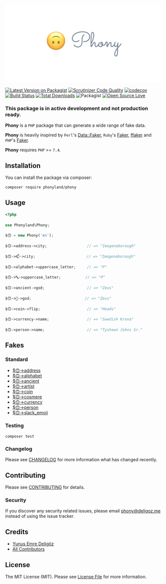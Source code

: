 [![Phony Logo](.github/asset/phony-logo.png)](https://github.com/phonyland/phony)

[![Latest Version on Packagist](https://img.shields.io/packagist/v/phonyland/phony.svg?style=flat-square)](https://packagist.org/packages/phonyland/phony)
[![Scrutinizer Code Quality](https://scrutinizer-ci.com/g/phonyland/phony/badges/quality-score.png?b=master)](https://scrutinizer-ci.com/g/phonyland/phony/?branch=master)
[![codecov](https://codecov.io/gh/phonyland/phony/branch/master/graph/badge.svg)](https://codecov.io/gh/phonyland/phony)
[![Build Status](https://scrutinizer-ci.com/g/phonyland/phony/badges/build.png?b=master)](https://scrutinizer-ci.com/g/phonyland/phony/build-status/master)
[![Total Downloads](https://img.shields.io/packagist/dt/phonyland/phony.svg?style=flat-square)](https://packagist.org/packages/phonyland/phony)
![Packagist](https://img.shields.io/packagist/l/phonyland/phony)
[![Open Source Love](https://badges.frapsoft.com/os/v3/open-source.svg?v=102)](https://github.com/ellerbrock/open-source-badge/) 

### This package is in active development and not production ready.

**Phony** is a `PHP` package that can generate a wide range of fake data.

**Phony** is heavily inspired by `Perl`'s [Data::Faker](http://search.cpan.org/~jasonk/Data-Faker-0.07/), 
`Ruby`'s [Faker](https://github.com/faker-ruby/faker), [ffaker](https://github.com/ffaker/ffaker) and 
`PHP`'s [Faker](https://github.com/fzaninotto/Faker).
 
**Phony** requires `PHP` >= `7.4`.

## Installation

You can install the package via composer:

```console
composer require phonyland/phony
```

## Usage

```php
<?php

use Phonyland\Phony;

$🙃 = new Phony('en');

$🙃->address->city;                  // => "Imogeneborough"

$🙃->📫->city;                       // => "Imogeneborough"

$🙃->alphabet->uppercase_letter;     // => "P"

$🙃->🔤->uppercase_letter;           // => "P"

$🙃->ancient->god;                   // => "Zeus"

$🙃->📜->god;                        // => "Zeus"

$🙃->coin->flip;                     // => "Heads"

$🙃->currency->name;                 // => "Swedish Krona"

$🙃->person->name;                   // => "Tyshawn Johns Sr."
```

## Fakes

### Standard

- [$🙃->address](doc/default/address.md)
- [$🙃->alphabet](doc/default/alphabet.md)
- [$🙃->ancient](doc/default/ancient.md)
- [$🙃->artist](doc/default/artist.md)
- [$🙃->coin](doc/default/coin.md)
- [$🙃->cosmere](doc/default/cosmere.md)
- [$🙃->currency](doc/default/currency.md)
- [$🙃->person](doc/default/person.md)
- [$🙃->slack_emoji](doc/default/slack_emoji.md)

### Testing

```console
composer test
```

### Changelog

Please see [CHANGELOG](CHANGELOG.md) for more information what has changed recently.

## Contributing

Please see [CONTRIBUTING](CONTRIBUTING.md) for details.

### Security

If you discover any security related issues, please email phony@deligoz.me instead of using the issue tracker.

## Credits

- [Yunus Emre Deligöz](https://github.com/deligoez)
- [All Contributors](../../contributors)

## License

The MIT License (MIT). Please see [License File](LICENSE.md) for more information.
